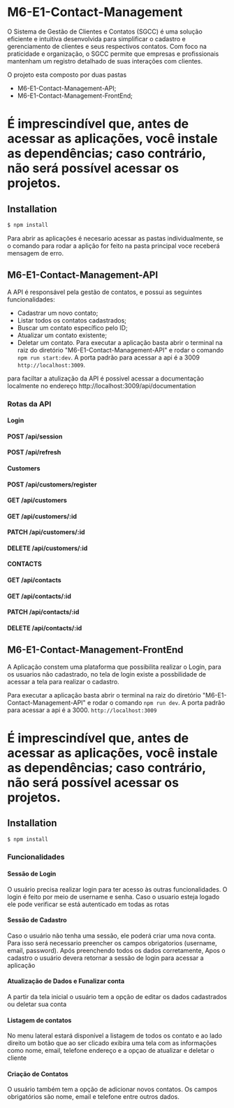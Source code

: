 # M6-E1-Contact-Management
O Sistema de Gestão de Clientes e Contatos (SGCC) é uma solução eficiente e intuitiva desenvolvida para simplificar o cadastro e gerenciamento de clientes e seus respectivos contatos. Com foco na praticidade e organização, o SGCC permite que empresas e profissionais mantenham um registro detalhado de suas interações com clientes.

O projeto esta composto por duas pastas 
- M6-E1-Contact-Management-API;
- M6-E1-Contact-Management-FrontEnd;

# É imprescindível que, antes de acessar as aplicações, você instale as dependências; caso contrário, não será possível acessar os projetos.

## Installation

```bash
$ npm install
```


Para abrir as aplicações é necesario acessar as pastas individualmente, se o comando para rodar a aplição for feito na pasta principal voce receberá mensagem de erro.


## M6-E1-Contact-Management-API

A API é responsável pela gestão de contatos, e possui as seguintes funcionalidades:
- Cadastrar um novo contato;
- Listar todos os contatos cadastrados;
- Buscar um contato específico pelo ID;
- Atualizar um contato existente;
- Deletar um contato.
Para executar a aplicação basta abrir o terminal na raiz do diretório "M6-E1-Contact-Management-API"
e rodar o comando `npm run start:dev`. A porta padrão para acessar a api é a 3009 `http://localhost:3009`.

para faciltar a atulização da API é possivel acessar a documentação localmente no endereço 
http://localhost:3009/api/documentation



### Rotas da API

#### Login

#### POST /api/session
#### POST /api/refresh

#### Customers
#### POST /api/customers/register
#### GET /api/customers
#### GET /api/customers/:id
#### PATCH /api/customers/:id
#### DELETE /api/customers/:id

#### CONTACTS

#### GET /api/contacts
#### GET /api/contacts/:id
#### PATCH /api/contacts/:id
#### DELETE /api/contacts/:id


## M6-E1-Contact-Management-FrontEnd

A Aplicação constem uma plataforma que possibilita realizar o Login, para os usuarios não cadastrado, no tela de login existe a possbilidade de acessar a tela para realizar o cadastro.

Para executar a aplicação basta abrir o terminal na raiz do diretório "M6-E1-Contact-Management-API"
e rodar o comando `npm run dev`. A porta padrão para acessar a api é a 3000. `http://localhost:3009`


# É imprescindível que, antes de acessar as aplicações, você instale as dependências; caso contrário, não será possível acessar os projetos.

## Installation

```bash
$ npm install
```



### Funcionalidades

#### Sessão de Login
O usuário precisa realizar login para ter acesso às outras funcionalidades. O login é feito por meio
de username e senha. Caso o usuario esteja logado ele pode verificar se está autenticado em todas as rotas

#### Sessão de Cadastro
Caso o usuário não tenha uma sessão, ele poderá criar uma nova conta. Para isso será necessario
preencher os campos obrigatorios (username, email, password). Após preenchendo todos os dados corretamente, Apos o cadastro o usuário devera retornar a sessão de login para acessar a aplicação

#### Atualização de Dados e Funalizar conta
A partir da tela inicial o usuário tem a opção de editar os dados cadastrados ou deletar sua conta

#### Listagem de contatos
No menu lateral estará disponível a listagem de todos os contato e ao lado direito um botão que ao ser clicado exibira uma tela com as informações como nome, email, telefone endereço e a opçao de atualizar e deletar o cliente

#### Criação de Contatos
O usuário também tem a opção de adicionar novos contatos. Os campos obrigatórios são nome, email e
telefone entre outros dados. 




